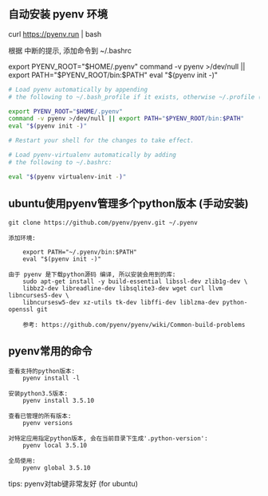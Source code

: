 ## 自动安装 pyenv 环境

curl https://pyenv.run | bash

根据 中断的提示, 添加命令到 ~/.bashrc

export PYENV_ROOT="$HOME/.pyenv"
command -v pyenv >/dev/null || export PATH="$PYENV_ROOT/bin:$PATH"
eval "$(pyenv init -)"

```sh
# Load pyenv automatically by appending
# the following to ~/.bash_profile if it exists, otherwise ~/.profile (for login shells) and ~/.bashrc (for interactive shells) :

export PYENV_ROOT="$HOME/.pyenv"
command -v pyenv >/dev/null || export PATH="$PYENV_ROOT/bin:$PATH"
eval "$(pyenv init -)"

# Restart your shell for the changes to take effect.

# Load pyenv-virtualenv automatically by adding
# the following to ~/.bashrc:

eval "$(pyenv virtualenv-init -)"
```

## ubuntu使用pyenv管理多个python版本 (手动安装)

	git clone https://github.com/pyenv/pyenv.git ~/.pyenv

	添加环境:

		export PATH="~/.pyenv/bin:$PATH"
		eval "$(pyenv init -)"

	由于 pyenv 是下载python源码 编译, 所以安装会用到的库:
		sudo apt-get install -y build-essential libssl-dev zlib1g-dev \
		libbz2-dev libreadline-dev libsqlite3-dev wget curl llvm libncurses5-dev \
		libncursesw5-dev xz-utils tk-dev libffi-dev liblzma-dev python-openssl git

		参考: https://github.com/pyenv/pyenv/wiki/Common-build-problems

## pyenv常用的命令

    查看支持的python版本:
        pyenv install -l

    安装python3.5版本:
        pyenv install 3.5.10

    查看已管理的所有版本:
        pyenv versions

    对特定应用指定python版本, 会在当前目录下生成'.python-version':
        pyenv local 3.5.10

    全局使用:
        pyenv global 3.5.10

tips:
    pyenv对tab键非常友好 (for ubuntu)
